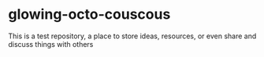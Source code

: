 # glowing-octo-couscous
This is a test repository, a place to store ideas, resources, or even share and discuss things with others
